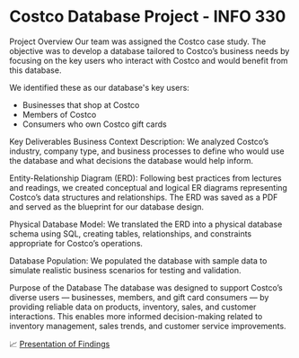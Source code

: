 # Costco Database Project - INFO 330

Project Overview
Our team was assigned the Costco case study. The objective was to develop a database tailored to Costco’s business needs by focusing on the key users who interact with Costco and would benefit from this database.

We identified these as our database's key users: 
- Businesses that shop at Costco
- Members of Costco
- Consumers who own Costco gift cards

Key Deliverables
Business Context Description: We analyzed Costco’s industry, company type, and business processes to define who would use the database and what decisions the database would help inform.

Entity-Relationship Diagram (ERD): Following best practices from lectures and readings, we created conceptual and logical ER diagrams representing Costco’s data structures and relationships. The ERD was saved as a PDF and served as the blueprint for our database design.

Physical Database Model: We translated the ERD into a physical database schema using SQL, creating tables, relationships, and constraints appropriate for Costco’s operations.

Database Population: We populated the database with sample data to simulate realistic business scenarios for testing and validation.

Purpose of the Database
The database was designed to support Costco’s diverse users — businesses, members, and gift card consumers — by providing reliable data on products, inventory, sales, and customer interactions. This enables more informed decision-making related to inventory management, sales trends, and customer service improvements.

📈 [Presentation of Findings](https://www.youtube.com/watch?v=syGywGfoTf0) 

